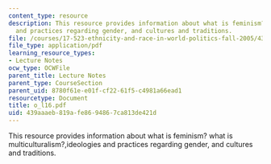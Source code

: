 ```yaml
---
content_type: resource
description: This resource provides information about what is feminism? what is multiculturalism?,ideologies
  and practices regarding gender, and cultures and traditions.
file: /courses/17-523-ethnicity-and-race-in-world-politics-fall-2005/439aaaeb819afe8694867ca813de421d_o_l16.pdf
file_type: application/pdf
learning_resource_types:
- Lecture Notes
ocw_type: OCWFile
parent_title: Lecture Notes
parent_type: CourseSection
parent_uid: 8780f61e-e01f-cf22-61f5-c4981a66ead1
resourcetype: Document
title: o_l16.pdf
uid: 439aaaeb-819a-fe86-9486-7ca813de421d
---
```

This resource provides information about what is feminism? what is multiculturalism?,ideologies and practices regarding gender, and cultures and traditions.

